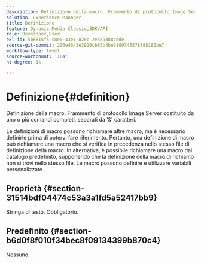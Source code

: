 ```yaml
---
description: Definizione della macro. Frammento di protocollo Image Server costituito da uno o più comandi completi, separati da '&' caratteri.
solution: Experience Manager
title: Definizione
feature: Dynamic Media Classic,SDK/API
role: Developer,User
exl-id: 5b8815f5-c8e0-43e1-828c-2e389388cdde
source-git-commit: 206e4643e3926cb85b4be2189743578f88180be7
workflow-type: tm+mt
source-wordcount: '104'
ht-degree: 1%

---
```


# Definizione{#definition}

Definizione della macro. Frammento di protocollo Image Server costituito da uno o più comandi completi, separati da &#39;&amp;&#39; caratteri.

Le definizioni di macro possono richiamare altre macro, ma è necessario definirle prima di potervi fare riferimento. Pertanto, una definizione di macro può richiamare una macro che si verifica in precedenza nello stesso file di definizione della macro. In alternativa, è possibile richiamare una macro dal catalogo predefinito, supponendo che la definizione della macro di richiamo non si trovi nello stesso file. Le macro possono definire e utilizzare variabili personalizzate.

## Proprietà {#section-31514bdf04474c53a3a1fd5a52417bb9}

Stringa di testo. Obbligatorio.

## Predefinito {#section-b6d0f8f010f34bec8f09134399b870c4}

Nessuno.

